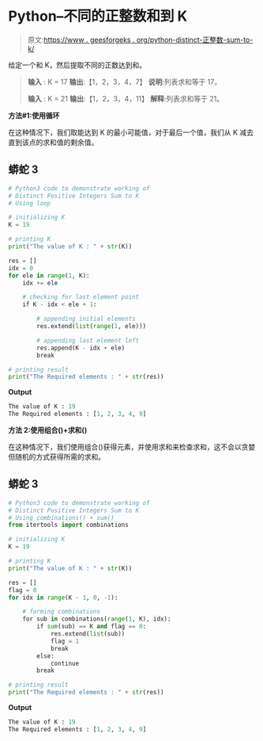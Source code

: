 # Python–不同的正整数和到 K

> 原文:[https://www . geesforgeks . org/python-distinct-正整数-sum-to-k/](https://www.geeksforgeeks.org/python-distinct-positive-integers-sum-to-k/)

给定一个和 K，然后提取不同的正数达到和。

> **输入** : K = 17
> **输出**:【1，2，3，4，7】
> **说明**:列表求和等于 17。
> 
> **输入** : K = 21
> **输出**:【1，2，3，4，11】
> **解释**:列表求和等于 21。

**方法#1:使用循环**

在这种情况下，我们取能达到 K 的最小可能值，对于最后一个值，我们从 K 减去直到该点的求和值的剩余值。

## 蟒蛇 3

```py
# Python3 code to demonstrate working of
# Distinct Positive Integers Sum to K
# Using loop

# initializing K
K = 19

# printing K
print("The value of K : " + str(K))

res = []
idx = 0
for ele in range(1, K):
    idx += ele

    # checking for last element point 
    if K - idx < ele + 1:

        # appending initial elements
        res.extend(list(range(1, ele)))

        # appending last element left
        res.append(K - idx + ele)
        break

# printing result 
print("The Required elements : " + str(res))
```

**Output**

```py
The value of K : 19
The Required elements : [1, 2, 3, 4, 9]

```

**方法 2:使用组合()+求和()**

在这种情况下，我们使用组合()获得元素，并使用求和来检查求和，这不会以贪婪但随机的方式获得所需的求和。

## 蟒蛇 3

```py
# Python3 code to demonstrate working of
# Distinct Positive Integers Sum to K
# Using combinations() + sum()
from itertools import combinations

# initializing K
K = 19

# printing K
print("The value of K : " + str(K))

res = []
flag = 0
for idx in range(K - 1, 0, -1):

    # forming combinations
    for sub in combinations(range(1, K), idx):
        if sum(sub) == K and flag == 0:
            res.extend(list(sub))
            flag = 1
            break
        else:
            continue
        break

# printing result
print("The Required elements : " + str(res))
```

**Output**

```py
The value of K : 19
The Required elements : [1, 2, 3, 4, 9]

```